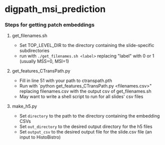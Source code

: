 # digpath_msi_prediction

### Steps for getting patch embeddings
1. get_filenames.sh
    - Set TOP_LEVEL_DIR to the directory containing the slide-specific subdirectories
    - run with `./get_filenames.sh <label>` replacing "label" with 0 or 1 (usually MSS=0, MSI=1)

2. get_features_CTransPath.py
   - Fill in line 51 with your path to ctranspath.pth
   - Run with `python get_features_CTransPath.py <filenames.csv>" replacing filenames.csv with the output csv of get_filenames.sh
   - May want to write a shell script to run for all slides' csv files

3. make_h5.py
   - Set `directory` to the path to the directory containing the embedding CSVs
   - Set `out_directory` to the desired output directory for the h5 files
   - Set `output_csv` to the desired output file for the slide.csv file (an input to HistoBistro)
